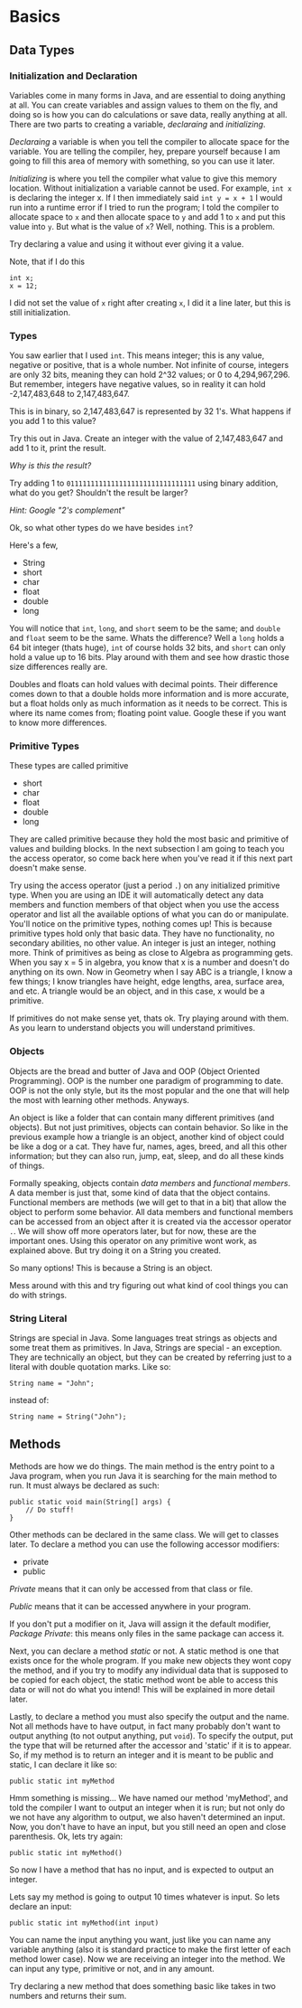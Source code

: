 # Basics
## Data Types
### Initialization and Declaration
Variables come in many forms in Java, and are essential to doing anything at all.
You can create variables and assign values to them on the fly, and doing so is how you can do
calculations or save data, really anything at all. There are two parts to creating a variable,
*declaraing* and *initializing*.

*Declaraing* a variable is when you tell the compiler to allocate space for the variable. You are telling
the compiler, hey, prepare yourself because I am going to fill this area of memory with something, so you can use it later.

*Initializing* is where you tell the compiler what value to give this memory location. Without 
initialization a variable cannot be used. For example, `int x` is declaring the integer x. If
I then immediately said `int y = x + 1` I would run into a runtime error if I tried to run the program;
I told the compiler to allocate space to `x` and then allocate space to `y` and add 1 to `x` and put
this value into `y`. But what is the value of `x`? Well, nothing. This is a problem. 

Try declaring a value and using it without ever giving it a value.

Note, that if I do this
```$xslt
int x;
x = 12;
```
I did not set the value of `x` right after creating `x`, I did it a line later, but this is still initialization.

### Types
You saw earlier that I used `int`. This means integer; this is any value, negative or positive, that is a whole
number. Not infinite of course, integers are only 32 bits, meaning they can hold 2^32 values; or
0 to 4,294,967,296. But remember, integers have negative values, so in reality it can hold -2,147,483,648 to 2,147,483,647.

This is in binary, so 2,147,483,647 is represented by 32 1's. What happens if you add 1 to this value?

Try this out in Java. Create an integer with the value of 2,147,483,647 and add 1 to it, print the result.

_Why is this the result?_

Try adding 1 to `01111111111111111111111111111111` using binary addition, what do you get?
Shouldn't the result be larger? 

_Hint: Google "2's complement"_

Ok, so what other types do we have besides `int`?

Here's a few,

- String
- short
- char
- float
- double
- long

You will notice that `int`, `long`, and `short` seem to be the same; and `double` and `float` seem to be the same.
Whats the difference? Well a `long` holds a 64 bit integer (thats huge), `int` of course holds 32 bits, and `short` can only hold
a value up to 16 bits. Play around with them and see how drastic those size differences really are.

Doubles and floats can hold values with decimal points. Their difference comes down to that a double holds more
information and is more accurate, but a float holds only as much information as it needs to be correct. This is where
its name comes from; floating point value. Google these if you want to know more differences.

### Primitive Types
These types are called primitive
- short
- char
- float
- double
- long

They are called primitive because they hold the most basic and primitive of values and building blocks.
In the next subsection I am going to teach you the access operator, so come back here when you've read it 
if this next part doesn't make sense.


Try using the access operator (just a period `.`) on any initialized primitive type. When you are using an IDE
it will automatically detect any data members and function members of that object when you use the access operator
and list all the available options of what you can do or manipulate. You'll notice on the primitive types, nothing comes up!
This is because primitive types hold only that basic data. They have no functionality, no secondary abilities, 
no other value. An integer is just an integer, nothing more. Think of primitives as being as close to Algebra as 
programming gets. When you say x = 5 in algebra, you know that x is a number and doesn't do anything on its own.
Now in Geometry when I say ABC is a triangle, I know a few things; I know triangles have height, edge lengths, area, surface area, 
and etc. A triangle would be an object, and in this case, x would be a primitive.

If primitives do not make sense yet, thats ok. Try playing around with them. As you learn to understand objects you will
understand primitives.
### Objects
Objects are the bread and butter of Java and OOP (Object Oriented Programming). OOP is the number one paradigm of
programming to date. OOP is not the only style, but its the most popular and the one that will help the most
with learning other methods. Anyways.

An object is like a folder that can contain many different primitives (and objects). But not just primitives,
objects can contain behavior. So like in the previous example how a triangle is an object, another kind of
object could be like a dog or a cat. They have fur, names, ages, breed, and all this other information; but they can
also run, jump, eat, sleep, and do all these kinds of things.

Formally speaking, objects contain _data members_ and _functional members_. A data member is just that, some
kind of data that the object contains. Functional members are methods (we will get to that in a bit) that allow
the object to perform some behavior. All data members and functional members can be accessed from an object after
it is created via the accessor operator `.`. We will show off more operators later, but for now, these are the important
ones. Using this operator on any primitive wont work, as explained above. But try doing it on a String you created.

So many options! This is because a String is an object.

Mess around with this and try figuring out what kind of cool things you can do with strings. 

### String Literal
Strings are special in Java. Some languages treat strings as objects and some treat them as primitives.
In Java, Strings are special - an exception. They are technically an object,
but they can be created by referring just to a literal with double quotation marks.
Like so: 

``String name = "John";`` 

instead of:

``String name = String("John");``

## Methods
Methods are how we do things. The main method is the entry point to a Java program, when
you run Java it is searching for the main method to run. It must always be declared as such:
```$xslt
public static void main(String[] args) {
    // Do stuff!
}
```

Other methods can be declared in the same class. We will get to classes later. To declare a 
method you can use the following accessor modifiers:
- private
- public

_Private_ means that it can only be accessed from that class or file.

_Public_ means that it can be accessed anywhere in your program.

If you don't put a modifier on it, Java will assign it the default modifier, _Package Private_: this means only files
in the same package can access it.

Next, you can declare a method _static_ or not. A static method is one that exists once for the whole
program. If you make new objects they wont copy the method, and if you try to modify any individual data
that is supposed to be copied for each object, the static method wont be able to access this data or will
not do what you intend! This will be explained in more detail later.

Lastly, to declare a method you must also specify the output and the name. Not all methods have to have
output, in fact many probably don't want to output anything (to not output anything, put `void`). To specify the output, put
the type that will be returned after the accessor and 'static' if it is to appear. So,
if my method is to return an integer and it is meant to be public and static, I can declare it like so:
```$xslt
public static int myMethod
```

Hmm something is missing... We have named our method 'myMethod', and told the compiler I want to output
an integer when it is run; but not only do we not have any algorithm to output, we also haven't determined an input.
Now, you don't have to have an input, but you still need an open and close parenthesis. Ok, lets try again:
```$xslt
public static int myMethod()
```

So now I have a method that has no input, and is expected to output an integer.

Lets say my method is going to output 10 times whatever is input. So lets declare an input:
```$xslt
public static int myMethod(int input)
```

You can name the input anything you want, just like you can name any variable anything (also it is standard
practice to make the first letter of each method lower case). Now we are receiving an integer into the method.
We can input any type, primitive or not, and in any amount.


Try declaring a new method
that does something basic like takes in two numbers and returns their sum.